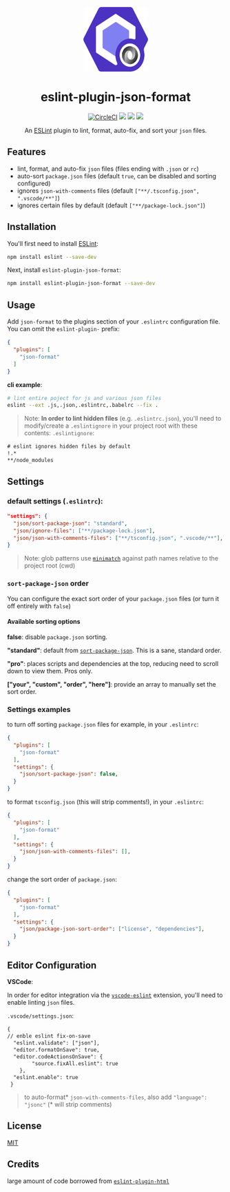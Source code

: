 <div align="center">
    <img width="150" height="150" src="docs/logo.svg">
    <h1>eslint-plugin-json-format</h1>
    <a href="https://circleci.com/gh/Bkucera/eslint-plugin-json-format"><img alt="CircleCI" src="https://img.shields.io/circleci/build/gh/Bkucera/eslint-plugin-json-format"></a>
    <a href="https://www.npmjs.com/package/eslint-plugin-json-format"><img src="https://img.shields.io/npm/v/eslint-plugin-json-format.svg?style=flat"></a>
    <a href="https://www.npmjs.com/package/eslint-plugin-json-format"><img src="https://img.shields.io/npm/dm/eslint-plugin-json-format.svg"></a>
    <a href="https://github.com/bkucera/eslint-plugin-json-format/blob/master/LICENSE"><img src="https://img.shields.io/github/license/bkucera/eslint-plugin-json-format.svg"></a>
    <p>An <a href="http://eslint.org">ESLint</a> plugin to lint, format, auto-fix, and sort your <code>json</code> files.</p>

</div>

## Features

- lint, format, and auto-fix `json` files (files ending with `.json` or `rc`)
- auto-sort `package.json` files (default `true`, can be disabled and sorting configured)
- ignores `json-with-comments` files (default `["**/.tsconfig.json", ".vscode/**"]`)
- ignores certain files by default (default `["**/package-lock.json"]`)

## Installation

You'll first need to install [ESLint](http://eslint.org):

```sh
npm install eslint --save-dev
```

Next, install `eslint-plugin-json-format`:

```sh
npm install eslint-plugin-json-format --save-dev
```

## Usage

Add `json-format` to the plugins section of your `.eslintrc` configuration file. You can omit the `eslint-plugin-` prefix:

```json
{
  "plugins": [
    "json-format"
  ]
}
```

**cli example**:
```sh
# lint entire poject for js and various json files
eslint --ext .js,.json,.eslintrc,.babelrc --fix .
```

> Note: **In order to lint hidden files** (e.g. `.eslintrc.json`), you'll need to modify/create a `.eslintignore` in your project root with these contents:
`.eslintignore`:
```gitignore
# eslint ignores hidden files by default
!.*
**/node_modules
```

## Settings

### default settings (`.eslintrc`):
```json
"settings": {
  "json/sort-package-json": "standard",
  "json/ignore-files": ["**/package-lock.json"],
  "json/json-with-comments-files": ["**/tsconfig.json", ".vscode/**"],
}
```
> Note: glob patterns use [`minimatch`](https://github.com/isaacs/minimatch/) against path names relative to the project root (cwd)

### `sort-package-json` order
You can configure the exact sort order of your `package.json` files (or turn it off entirely with `false`)

#### Available sorting options

**false**: disable `package.json` sorting.

**"standard"**: default from [`sort-package-json`](https://github.com/keithamus/sort-package-json). This is a sane, standard order.

**"pro"**: places scripts and dependencies at the top, reducing need to scroll down to view them. Pros only.

**["your", "custom", "order", "here"]**: provide an array to manually set the sort order.

### Settings examples

to turn off sorting `package.json` files for example, in your `.eslintrc`:
```json
{
  "plugins": [
    "json-format"
  ],
  "settings": {
    "json/sort-package-json": false,
  }
}
```

to format `tsconfig.json` (this will strip comments!), in your `.eslintrc`:
```json
{
  "plugins": [
    "json-format"
  ],
  "settings": {
    "json/json-with-comments-files": [],
  }
}
```

change the sort order of `package.json`:
```json
{
  "plugins": [
    "json-format"
  ],
  "settings": {
    "json/package-json-sort-order": ["license", "dependencies"],
  }
}
```

## Editor Configuration

**VSCode**:

In order for editor integration via the [`vscode-eslint`](https://github.com/microsoft/vscode-eslint) extension, you'll need to enable linting `json` files.

`.vscode/settings.json`:
```jsonc
{
// enble eslint fix-on-save
  "eslint.validate": ["json"],
  "editor.formatOnSave": true,
  "editor.codeActionsOnSave": {
        "source.fixAll.eslint": true
    },
  "eslint.enable": true
 }
```

> to auto-format* `json-with-comments-files`, also add `"language": "jsonc"` (* will strip comments)

## License
[MIT](/LICENSE.md)

## Credits

large amount of code borrowed from [`eslint-plugin-html`](https://github.com/BenoitZugmeyer/eslint-plugin-html)
